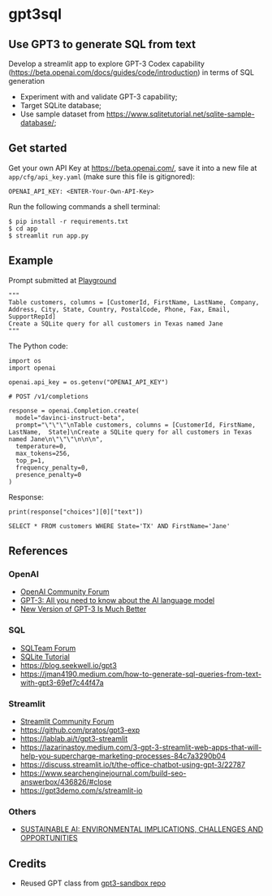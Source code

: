 # gpt3sql

## Use GPT3 to generate SQL from text

Develop a streamlit app to explore GPT-3 Codex capability (https://beta.openai.com/docs/guides/code/introduction) in terms of SQL generation
- Experiment with and validate GPT-3 capability;
- Target SQLite database;
- Use sample dataset from  https://www.sqlitetutorial.net/sqlite-sample-database/;

## Get started

Get your own API Key at https://beta.openai.com/, save it into a new file at `app/cfg/api_key.yaml` (make sure this file is gitignored):
```
OPENAI_API_KEY: <ENTER-Your-Own-API-Key>
```

Run the following commands a shell terminal:
```
$ pip install -r requirements.txt
$ cd app
$ streamlit run app.py
```

## Example

Prompt submitted at [Playground](https://beta.openai.com/playground?mode=complete&model=davinci-instruct-beta)

```
"""
Table customers, columns = [CustomerId, FirstName, LastName, Company, Address, City, State, Country, PostalCode, Phone, Fax, Email, SupportRepId]
Create a SQLite query for all customers in Texas named Jane
"""

```


The Python code:
```
import os
import openai

openai.api_key = os.getenv("OPENAI_API_KEY")

# POST /v1/completions

response = openai.Completion.create(
  model="davinci-instruct-beta",
  prompt="\"\"\"\nTable customers, columns = [CustomerId, FirstName, LastName,  State]\nCreate a SQLite query for all customers in Texas named Jane\n\"\"\"\n\n\n",
  temperature=0,
  max_tokens=256,
  top_p=1,
  frequency_penalty=0,
  presence_penalty=0
)

```

Response:
```
print(response["choices"][0]["text"])

SELECT * FROM customers WHERE State='TX' AND FirstName='Jane'
```
## References

### OpenAI

- [OpenAI Community Forum](https://community.openai.com/)
- [GPT-3: All you need to know about the AI language model](https://www.sigmoid.com/blogs/gpt-3-all-you-need-to-know-about-the-ai-language-model/)
- [New Version of GPT-3 Is Much Better](https://towardsdatascience.com/the-new-version-of-gpt-3-is-much-much-better-53ac95f21cfb)

### SQL

- [SQLTeam Forum](https://forums.sqlteam.com/)
- [SQLite Tutorial](https://www.sqlitetutorial.net/)
- https://blog.seekwell.io/gpt3
- https://jman4190.medium.com/how-to-generate-sql-queries-from-text-with-gpt3-69ef7c44f47a

### Streamlit

- [Streamlit Community Forum](https://discuss.streamlit.io/)
- https://github.com/pratos/gpt3-exp
- https://lablab.ai/t/gpt3-streamlit
- https://lazarinastoy.medium.com/3-gpt-3-streamlit-web-apps-that-will-help-you-supercharge-marketing-processes-84c7a3290b04
- https://discuss.streamlit.io/t/the-office-chatbot-using-gpt-3/22787
- https://www.searchenginejournal.com/build-seo-answerbox/436826/#close
- https://gpt3demo.com/s/streamlit-io

### Others

- [SUSTAINABLE AI: ENVIRONMENTAL IMPLICATIONS, CHALLENGES AND OPPORTUNITIES](https://proceedings.mlsys.org/paper/2022/file/ed3d2c21991e3bef5e069713af9fa6ca-Paper.pdf)

## Credits

- Reused GPT class from [gpt3-sandbox repo](https://github.com/shreyashankar/gpt3-sandbox)